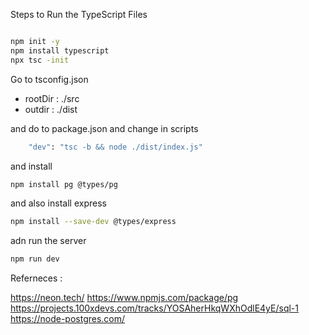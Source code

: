 Steps to Run the TypeScript Files
```sh

npm init -y
npm install typescript
npx tsc -init
```

Go to tsconfig.json 
* rootDir : ./src
* outdir : ./dist

and do to package.json and change in scripts
```sh
    "dev": "tsc -b && node ./dist/index.js"
```

and install 

```sh
npm install pg @types/pg
```

and also install express 

```sh
npm install --save-dev @types/express
```

adn run the server 
```sh
npm run dev
```



Referneces : 

https://neon.tech/
https://www.npmjs.com/package/pg
https://projects.100xdevs.com/tracks/YOSAherHkqWXhOdlE4yE/sql-1
https://node-postgres.com/
